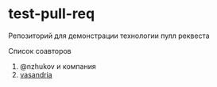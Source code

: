 # test-pull-req
Репозиторий для демонстрации технологии пулл реквеста

Список соавторов
1. @nzhukov и компания
2. [vasandria](https://github.com/vasandria)
